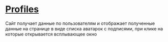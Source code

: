 # [Profiles](https://alexeynikitin6723.github.io/Profiles/)

Сайт получает данные по пользователям и отображает полученные данные на странице в виде списка аватарок с подписями, при клике на которые открывается всплывающее окно
